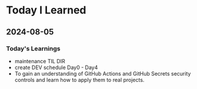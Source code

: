 # Today I Learned

## 2024-08-05

### Today's Learnings
- maintenance TIL DIR
- create DEV schedule Day0 - Day4
- To gain an understanding of GitHub Actions and GitHub Secrets security controls and learn how to apply them to real projects.

